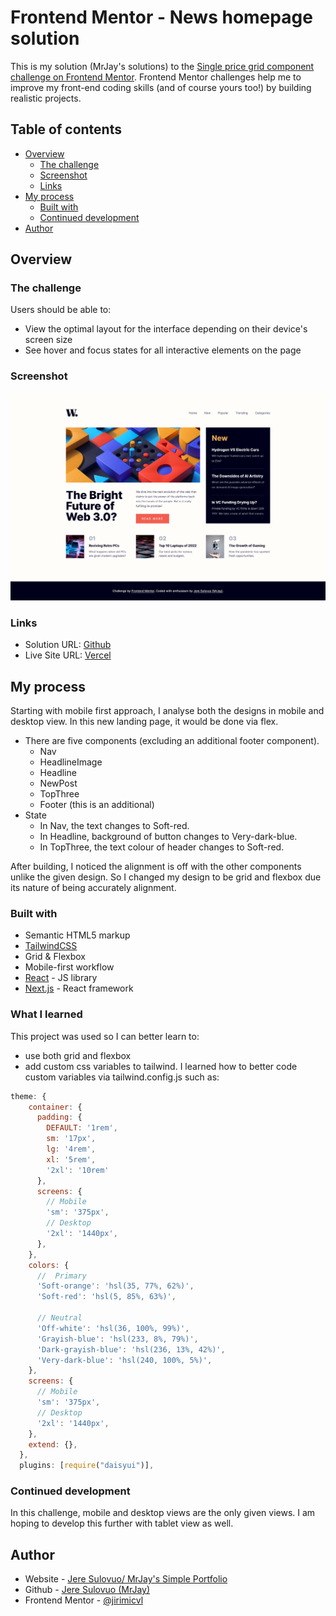 # Frontend Mentor - News homepage solution

This is my solution (MrJay's solutions) to the [Single price grid component challenge on Frontend Mentor](https://www.frontendmentor.io/challenges/news-homepage-H6SWTa1MFl). Frontend Mentor challenges help me to improve my front-end coding skills (and of course yours too!) by building realistic projects. 

## Table of contents

- [Overview](#overview)
  - [The challenge](#the-challenge)
  - [Screenshot](#screenshot)
  - [Links](#links)
- [My process](#my-process)
  - [Built with](#built-with)
  - [Continued development](#continued-development)
- [Author](#author)

## Overview

### The challenge

Users should be able to:

- View the optimal layout for the interface depending on their device's screen size
- See hover and focus states for all interactive elements on the page

### Screenshot

![screenshot](./src/assets/screenshot/screenshot.png)

### Links
- Solution URL: [Github](https://github.com/jeresulovuo/news-landing-page)
- Live Site URL: [Vercel](https://mrjays-news-landing-page.vercel.app/)

## My process
Starting with mobile first approach, I analyse both the designs in mobile and desktop view. In this new landing page, it would be done via flex.

- There are five components (excluding an additional footer component).
    - Nav
    - HeadlineImage
    - Headline
    - NewPost
    - TopThree
    - Footer (this is an additional)
- State 
    - In Nav, the text changes to Soft-red.
    - In Headline, background of button changes to Very-dark-blue.
    - In TopThree, the text colour of header changes to Soft-red.

After building, I noticed the alignment is off with the other components unlike the given design. So I changed my design to be grid and flexbox due its nature of being accurately alignment.

### Built with

- Semantic HTML5 markup
- [TailwindCSS](https://tailwindcss.com/)
- Grid & Flexbox
- Mobile-first workflow
- [React](https://reactjs.org/) - JS library
- [Next.js](https://nextjs.org/) - React framework

### What I learned

This project was used so I can better learn to:
- use both grid and flexbox
- add custom css variables to tailwind. I learned how to better code custom variables via tailwind.config.js such as:

```tailwind.config.js
theme: {
    container: {
      padding: {
        DEFAULT: '1rem',
        sm: '17px',
        lg: '4rem',
        xl: '5rem',
        '2xl': '10rem'
      },
      screens: {
        // Mobile
        'sm': '375px',
        // Desktop
        '2xl': '1440px',
      },
    },
    colors: {
      //  Primary
      'Soft-orange': 'hsl(35, 77%, 62%)',
      'Soft-red': 'hsl(5, 85%, 63%)',

      // Neutral
      'Off-white': 'hsl(36, 100%, 99%)',
      'Grayish-blue': 'hsl(233, 8%, 79%)',
      'Dark-grayish-blue': 'hsl(236, 13%, 42%)',
      'Very-dark-blue': 'hsl(240, 100%, 5%)',
    },
    screens: {
      // Mobile
      'sm': '375px',
      // Desktop
      '2xl': '1440px',
    },
    extend: {},
  },
  plugins: [require("daisyui")],
```

### Continued development

In this challenge, mobile and desktop views are the only given views. I am hoping to develop this further with tablet view as well.

## Author

- Website - [Jere Sulovuo/ MrJay's Simple Portfolio](https://mrjays-simple-portfolio.vercel.app/)
- Github - [Jere Sulovuo (MrJay)](https://github.com/jeresulovuo)
- Frontend Mentor - [@jirimicvl](https://www.frontendmentor.io/profile/jirimicvl)